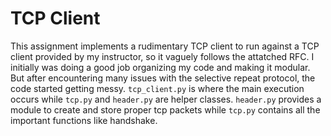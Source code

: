 # TCP Client

This assignment implements a rudimentary TCP client to run against a TCP client provided by my instructor, so it vaguely follows the attatched RFC. I initially was doing a good job organizing my code and making it modular. But after encountering many issues with the selective repeat protocol, the code started getting messy. `tcp_client.py` is where the main execution occurs while `tcp.py` and `header.py` are helper classes. `header.py` provides a module to create and store proper tcp packets while `tcp.py` contains all the important functions like handshake.
